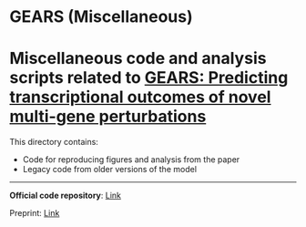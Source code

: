 # GEARS (Miscellaneous) 

# Miscellaneous code and analysis scripts related to [GEARS: Predicting transcriptional outcomes of novel multi-gene perturbations](https://github.com/snap-stanford/GEARS)


This directory contains:
- Code for reproducing figures and analysis from the paper
- Legacy code from older versions of the model

----

**Official code repository**: [Link](https://github.com/snap-stanford/GEARS)

Preprint: [Link](https://www.biorxiv.org/content/10.1101/2022.07.12.499735v2)
